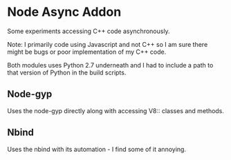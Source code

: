 # Node Async Addon

Some experiments accessing C++ code asynchronously.

Note: I primarily code using Javascript and  not C++ so I am sure there might be bugs or poor implementation of my C++ code.

Both modules uses Python 2.7 underneath and I had to include a path to that version of Python in the build scripts.


## Node-gyp

Uses the node-gyp directly along with accessing V8:: classes and methods.


## Nbind

Uses the nbind with its automation - I find some of it annoying.



